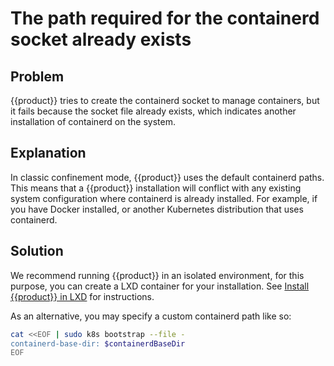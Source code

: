 # The path required for the containerd socket already exists

## Problem

{{product}} tries to create the containerd socket to manage containers,
but it fails because the socket file already exists, which indicates another
installation of containerd on the system.

## Explanation

In classic confinement mode, {{product}} uses the default containerd
paths. This means that a {{product}} installation will conflict with
any existing system configuration where containerd is already installed.
For example, if you have Docker installed, or another Kubernetes distribution
that uses containerd.

## Solution

We recommend running {{product}} in an isolated environment, for this purpose,
you can create a LXD container for your installation. See
[Install {{product}} in LXD][lxd-install] for instructions.

As an alternative, you may specify a custom containerd path like so:

```bash
cat <<EOF | sudo k8s bootstrap --file -
containerd-base-dir: $containerdBaseDir
EOF
```

<!-- LINKS -->

[lxd-install]: /snap/howto/install/lxd.md
